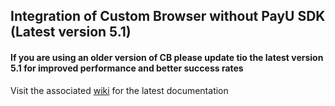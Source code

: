 ## Integration of Custom Browser without PayU SDK (Latest version 5.1)

#### If you are using an older version of CB please update tio the latest version 5.1 for improved performance and better success rates  

Visit the associated [wiki](https://github.com/payu-intrepos/Android-Custom-Browser/wiki/v5.1) for the latest documentation
